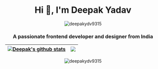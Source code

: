 <h1 align="center">Hi 👋, I'm Deepak Yadav</h1>
<p align="center"> <img src="https://komarev.com/ghpvc/?username=deepakydv9315&label=Profile%20views&color=0e75b6&style=flat" alt="deepakydv9315" /> </p>
<h3 align="center">A passionate frontend developer and designer from India</h3>

| <a href="https://github.com/anuraghazra/github-readme-stats"><img align="center" src="https://github-readme-stats.vercel.app/api?username=deepakydv9315&show_icons=true&include_all_commits=true&theme=buefy&hide_border=true&count_private=true" alt="Deepak's github stats" /></a> | <a href="https://github.com/anuraghazra/github-readme-stats"><img align="center" src="https://github-readme-stats.vercel.app/api/top-langs/?username=deepakydv9315&layout=compact&langs_count=5&theme=buefy&hide_border=true" /></a> |
| ------------- | ------------- |

<p align ="center" ><img align="center" src="https://github-readme-streak-stats.herokuapp.com/?user=deepakydv9315&" alt="deepakydv9315" /></p>


